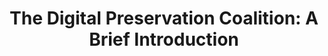 ---
abstract: null
creators:
- Beagrie, Neil
date: null
document_url: https://services.phaidra.univie.ac.at/api/object/o:295018/download
grand_parent: iPRES
institutions: []
keywords:
- beijing
landing_page_url: https://phaidra.univie.ac.at/o:295018
language: eng
layout: publication
license: CC BY-SA 3.0 AT
notes_url: null
parent: iPRES 2004
publication_type: presentation
size: 662170
slides_url: null
source_name: iPRES
title: 'The Digital Preservation Coalition: A Brief Introduction'
year: 2004
---